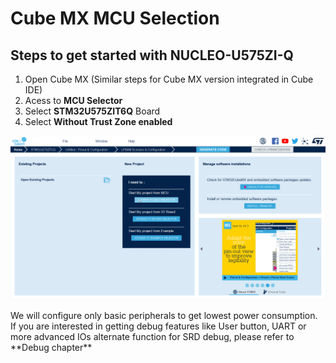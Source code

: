 
# **Cube MX MCU Selection**

## Steps to get started with NUCLEO-U575ZI-Q

1. Open Cube MX (Similar steps for Cube MX version integrated in Cube IDE)
2. Acess to **MCU Selector**
3. Select **STM32U575ZIT6Q** Board
4. Select **Without Trust Zone enabled**

![Cubemx start](./img/0111.gif)

<p>


</p>

<ainfo>
We will configure only basic peripherals to get lowest power consumption. If you are interested in getting debug features like User button, UART or more advanced IOs alternate function for SRD debug, please refer to **Debug chapter**
</ainfo>
